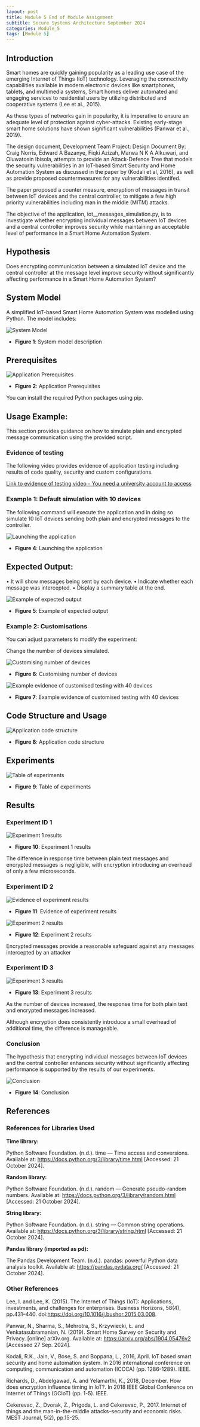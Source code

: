 ```yaml
---
layout: post
title: Module 5 End of Module Assignment
subtitle: Secure Systems Architecture September 2024 
categories: Module_5
tags: [Module 5]
---
```


## **Introduction**

Smart homes are quickly gaining popularity as a leading use case of the emerging Internet of Things (IoT) technology. Leveraging the connectivity capabilities available in modern electronic devices like smartphones, tablets, and multimedia systems, Smart homes deliver automated and engaging services to residential users by utilizing distributed and cooperative systems (Lee et al., 2015). 

As these types of networks gain in popularity, it is imperative to ensure an adequate level of protection against cyber-attacks. Existing early-stage smart home solutions have shown significant vulnerabilities (Panwar et al., 2019).

The design document, Development Team Project: Design Document By: Craig Norris, Edward A Bazanye, Fiqki Azizah, Marwa N K A Alkuwari, and Oluwatosin Ibisola, attempts to provide an Attack-Defence Tree that models the security vulnerabilities in an IoT-based Smart Security and Home Automation System as discussed in the paper by (Kodali et al, 2016), as well as provide proposed countermeasures for any vulnerabilities identifed. 

The paper proposed a counter measure, encryption of messages in transit between IoT devices and the central controller, to mitigate a few high priority vulnerabilities including man in the middle (MITM) attacks.

The objective of the application, iot__messages_simulation.py, is to investigate whether encrypting individual messages between IoT devices and a central controller improves security while maintaining an acceptable level of performance in a Smart Home Automation System.



## **Hypothesis**

Does encrypting communication between a simulated IoT device and the central controller at the message level improve security without significantly affecting performance in a Smart Home Automation System?


## **System Model**

A simplified IoT-based Smart Home Automation System was modelled using Python. The model includes:


![System Model](/Modules/5/img/15.png)

- **Figure 1**: System model description


## **Prerequisites**

![Application Prerequisites](/Modules/5/img/16.png)

- **Figure 2**: Application Prerequisites

You can install the required Python packages using pip.

## **Usage Example:**

This section provides guidance on how to simulate plain and encrypted message communication using the provided script.

### **Evidence of testing**

The following video provides evidence of application testing including results of code quality, security and custom configurations.



[Link to evidence of testing video - You need a university account to access](https://essexuniversity-my.sharepoint.com/:v:/g/personal/cn23070_essex_ac_uk/EU4mIbetglhPgoQW9PPChGkBZKET3qBcwvmMljYb_FbWVA)




### **Example 1: Default simulation with 10 devices**

The following command will execute the application and in doing so simulate 10 IoT devices sending both plain and encrypted messages to the controller.


![Launching the application](/Modules/5/img/17.png)

- **Figure 4**: Launching the application


## **Expected Output:**


•	It will show messages being sent by each device.
•	Indicate whether each message was intercepted.
•	Display a summary table at the end.


![Example of expected output](/Modules/5/img/18.png)

- **Figure 5**: Example of expected output


### **Example 2: Customisations**

You can adjust parameters to modify the experiment:

Change the number of devices simulated.


![Customising number of devices](/Modules/5/img/19.png)

- **Figure 6**: Customising number of devices


![Example evidence of customised testing with 40 devices](/Modules/5/img/20.png)

- **Figure 7**: Example evidence of customised testing with 40 devices


## **Code Structure and Usage**

![Application code structure](/Modules/5/img/21.png)

- **Figure 8**: Application code structure


## **Experiments**

![Table of experiments](/Modules/5/img/22.png)

- **Figure 9**: Table of experiments


## **Results**

### **Experiment ID 1**

![Experiment 1 results](/Modules/5/img/23.png)

- **Figure 10**: Experiment 1 results

The difference in response time between plain text messages and encrypted messages is negligible, with encryption introducing an overhead of only a few microseconds.


### **Experiment ID 2**


![Evidence of experiment results](/Modules/5/img/24.png)

- **Figure 11**: Evidence of experiment results


![Experiment 2 results](/Modules/5/img/25.png)

- **Figure 12**: Experiment 2 results


Encrypted messages provide a reasonable safeguard against any messages intercepted by an attacker


### **Experiment ID 3**


![Experiment 3 results](/Modules/5/img/26.png)

- **Figure 13**: Experiment 3 results


As the number of devices increased, the response time for both plain text and encrypted messages increased.

Although encryption does consistently introduce a small overhead of additional time, the difference is manageable. 



### **Conclusion**

The hypothesis that encrypting individual messages between IoT devices and the central controller enhances security without significantly affecting performance is supported by the results of our experiments. 


![Conclusion](/Modules/5/img/27.png)

- **Figure 14**: Conclusion



## **References**

### References for Libraries Used

**Time library:**

Python Software Foundation. (n.d.). time — Time access and conversions. Available at: https://docs.python.org/3/library/time.html [Accessed: 21 October 2024].

**Random library:**

Python Software Foundation. (n.d.). random — Generate pseudo-random numbers. Available at: https://docs.python.org/3/library/random.html [Accessed: 21 October 2024].

**String library:**

Python Software Foundation. (n.d.). string — Common string operations. Available at: https://docs.python.org/3/library/string.html [Accessed: 21 October 2024].

**Pandas library (imported as pd):**

The Pandas Development Team. (n.d.). pandas: powerful Python data analysis toolkit. Available at: https://pandas.pydata.org/ [Accessed: 21 October 2024].


### Other References

Lee, I. and Lee, K. (2015). The Internet of Things (IoT): Applications, investments, and challenges for enterprises. Business Horizons, 58(4), pp.431–440. doi:https://doi.org/10.1016/j.bushor.2015.03.008.

Panwar, N., Sharma, S., Mehrotra, S., Krzywiecki, Ł. and Venkatasubramanian, N. (2019). Smart Home Survey on Security and Privacy. [online] arXiv.org. Available at: https://arxiv.org/abs/1904.05476v2 [Accessed 27 Sep. 2024].

Kodali, R.K., Jain, V., Bose, S. and Boppana, L., 2016, April. IoT based smart security and home automation system. In 2016 international conference on computing, communication and automation (ICCCA) (pp. 1286-1289). IEEE.

Richards, D., Abdelgawad, A. and Yelamarthi, K., 2018, December. How does encryption influence timing in IoT?. In 2018 IEEE Global Conference on Internet of Things (GCIoT) (pp. 1-5). IEEE.

Cekerevac, Z., Dvorak, Z., Prigoda, L. and Cekerevac, P., 2017. Internet of things and the man-in-the-middle attacks–security and economic risks. MEST Journal, 5(2), pp.15-25.
